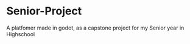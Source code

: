 # Senior-Project
 A platfomer made in godot, as a capstone project for my Senior year in Highschool
